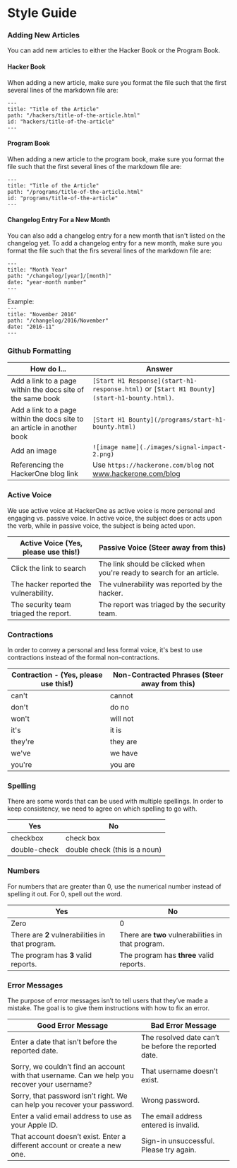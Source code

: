 # Style Guide

### Adding New Articles
You can add new articles to either the Hacker Book or the Program Book.

#### Hacker Book
When adding a new article, make sure you format the file such that the first several lines of the markdown file are:

`---`<br>
`title: "Title of the Article"`<br>
`path: "/hackers/title-of-the-article.html"`<br>
`id: "hackers/title-of-the-article"`<br>
`---`

#### Program Book
When adding a new article to the program book, make sure you format the file such that the first several lines of the markdown file are:

`---`<br>
`title: "Title of the Article"`<br>
`path: "/programs/title-of-the-article.html"`<br>
`id: "programs/title-of-the-article"`<br>
`---`

#### Changelog Entry For a New Month
You can also add a changelog entry for a new month that isn't listed on the changelog yet. To add a changelog entry for a new month, make sure you format the file such that the firs several lines of the markdown file are:

`---`<br>
`title: "Month Year"`<br>
`path: "/changelog/[year]/[month]"`<br>
`date: "year-month number"`<br>
`---`

Example:
<br>`---`<br>
`title: "November 2016"`<br>
`path: "/changelog/2016/November"`<br>
`date: "2016-11"`<br>
`---`

### Github Formatting
How do I... | Answer
----------- | -------
Add a link to a page within the docs site of the same book | `[Start H1 Response](start-h1-response.html)` or `[Start H1 Bounty](start-h1-bounty.html)`.
Add a link to a page within the docs site to an article in another book | `[Start H1 Bounty](/programs/start-h1-bounty.html)`
Add an image | `![image name](./images/signal-impact-2.png)`
Referencing the HackerOne blog link | Use `https://hackerone.com/blog` not www.hackerone.com/blog

### Active Voice
We use active voice at HackerOne as active voice is more personal and engaging vs. passive voice. In active voice, the subject does or acts upon the verb, while in passive voice, the subject is being acted upon.

Active Voice (Yes, please use this!) | Passive Voice (Steer away from this)
------------------------------------ | -------------------------------------
Click the link to search | The link should be clicked when you're ready to search for an article.
The hacker reported the vulnerability. | The vulnerability was reported by the hacker.
The security team triaged the report. | The report was triaged by the security team.

### Contractions
In order to convey a personal and less formal voice, it's best to use contractions instead of the formal non-contractions.

Contraction - (Yes, please use this!) | Non-Contracted Phrases (Steer away from this)
------------------------------------- | -----------------------------------
can't | cannot
don't | do no
won't | will not
it's | it is
they're | they are
we've | we have
you're | you are

### Spelling
There are some words that can be used with multiple spellings. In order to keep consistency, we need to agree on which spelling to go with.

Yes | No
--- | ---
checkbox | check box
double-check | double check (this is a noun)

### Numbers
For numbers that are greater than 0, use the numerical number instead of spelling it out. For 0, spell out the word.

Yes | No
--- | ---
Zero | 0
There are **2** vulnerabilities in that program. | There are **two** vulnerabilities in that program.
The program has **3** valid reports. | The program has **three** valid reports.

### Error Messages
The purpose of error messages isn’t to tell users that they’ve made a mistake. The goal is to give them instructions with how to fix an error.

Good Error Message | Bad Error Message
------------------ | -----------------
Enter a date that isn’t before the reported date. | The resolved date can’t be before the reported date.
Sorry, we couldn’t find an account with that username. Can we help you recover your username? | That username doesn’t exist.
Sorry, that password isn’t right. We can help you recover your password. | Wrong password.
Enter a valid email address to use as your Apple ID. | The email address entered is invalid.
That account doesn’t exist. Enter a different account or create a new one. | Sign-in unsuccessful. Please try again.
